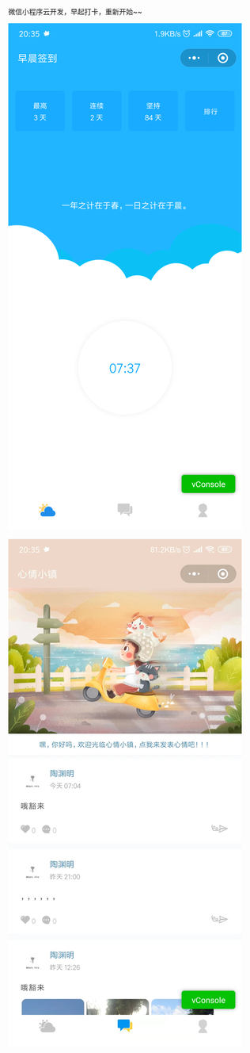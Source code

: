 微信小程序云开发，早起打卡，重新开始~~

![1](https://github.com/wsydxiangwang/sign-in/blob/master/miniprogram/images/1.png)

![2](https://github.com/wsydxiangwang/sign-in/blob/master/miniprogram/images/1%20(2).jpg)

